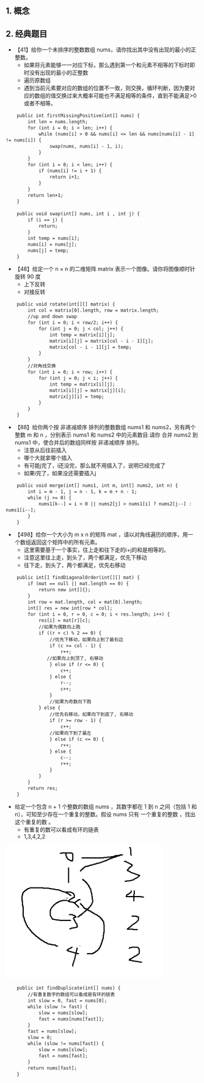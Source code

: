 ## 1. 概念
## 2. 经典题目
* 【41】给你一个未排序的整数数组 nums，请你找出其中没有出现的最小的正整数。
  * 如果将元素能够一一对应下标，那么遇到第一个和元素不相等的下标时即时没有出现的最小的正整数
  * 遍历原数组
  * 遇到当前元素要对应的数组的位置不一致，则交换，循环判断，因为要对应的数组的值交换过来大概率可能也不满足相等的条件，直到不能满足>0或者不相等。

```
    public int firstMissingPositive(int[] nums) {
        int len = nums.length;
        for (int i = 0; i < len; i++) {
            while (nums[i] > 0 && nums[i] <= len && nums[nums[i] - 1] != nums[i]) {
                swap(nums, nums[i] - 1, i);
            }
        }
        for (int i = 0; i < len; i++) {
            if (nums[i] != i + 1) {
                return i+1;
            }
        }
        return len+1;
    }

    public void swap(int[] nums, int i , int j) {
        if (i == j) {
            return;
        }
        int temp = nums[i];
        nums[i] = nums[j];
        nums[j] = temp;
    }
```

* 【48】给定一个 n × n 的二维矩阵 matrix 表示一个图像。请你将图像顺时针旋转 90 度
  * 上下反转
  * 对接反转
```
    public void rotate(int[][] matrix) {
        int col = matrix[0].length, row = matrix.length;
        //up and down swap
        for (int i = 0; i < row/2; i++) {
            for (int j = 0; j < col; j++) {
                int temp = matrix[i][j];
                matrix[i][j] = matrix[col - i - 1][j];
                matrix[col - i - 1][j] = temp;
            }
        }
        //对角线交换
        for (int i = 0; i < row; i++) {
            for (int j = 0; j < i; j++) {
                int temp = matrix[i][j];
                matrix[i][j] = matrix[j][i];
                matrix[j][i] = temp;
            }
        }
    }
```  


* 【88】给你两个按 非递减顺序 排列的整数数组 nums1 和 nums2，另有两个整数 m 和 n ，分别表示 nums1 和 nums2 中的元素数目.请你 合并 nums2 到 nums1 中，使合并后的数组同样按 非递减顺序 排列。 
  * 注意从后往前插入
  * 哪个大就拿哪个插入
  * 有可能j完了，i还没完，那么就不用插入了，说明已经完成了
  * 如果i完了，如果没还需要插入j
```
    public void merge(int[] nums1, int m, int[] nums2, int n) {
        int i = m - 1, j = n - 1, k = m + n - 1;
        while (j >= 0) {
            nums1[k--] = i < 0 || nums2[j] > nums1[i] ? nums2[j--] : nums1[i--];
        }
    }
```


* 【498】给你一个大小为 m x n 的矩阵 mat ，请以对角线遍历的顺序，用一个数组返回这个矩阵中的所有元素。
  * 这里需要基于一个事实，往上走和往下走的i+j的和是相等的。
  * 注意这里往上走，到头了，两个都满足，优先下移动
  * 往下走，到头了，两个都满足，优先右移动
```
    public int[] findDiagonalOrder(int[][] mat) {
        if (mat == null || mat.length == 0) {
            return new int[]{};
        }
        int row = mat.length, col = mat[0].length;
        int[] res = new int[row * col];
        for (int i = 0, r = 0, c = 0; i < res.length; i++) {
            res[i] = mat[r][c];
            //如果为偶数向上跑
            if ((r + c) % 2 == 0) {
                //优先下移动，如果向上到了最右边
                if (c >= col - 1) {
                    r++;
               //如果向上到顶了, 右移动
                } else if (r <= 0) {
                    c++;
                } else {
                    r--;
                    c++;
                }
                //如果为奇数向下跑
            } else {
                //优先右移动，如果向下到底了, 右移动
                if (r >= row - 1) {
                    c++;
                //如果向下到了最左
                } else if (c <= 0) {
                    r++;
                } else {
                    c--;
                    r++;
                }
            }
        }
        return res;
    }
```


* 给定一个包含 n + 1 个整数的数组 nums ，其数字都在 1 到 n 之间（包括 1 和 n），可知至少存在一个重复的整数。假设 nums 只有 一个重复的整数 ，找出 这个重复的数 。 
  * 有重复的数可以看成有环的链表
  * 1,3,4,2,2

![](环形数组重复数组.png)
```
    public int findDuplicate(int[] nums) {
        //有重复数字的数组可以看成是有环的链表
        int slow = 0, fast = nums[0];
        while (slow != fast) {
            slow = nums[slow];
            fast = nums[nums[fast]];
        }
        fast = nums[slow];
        slow = 0;
        while (slow != nums[fast]) {
            slow = nums[slow];
            fast = nums[fast];
        }
        return nums[fast];
    }
```